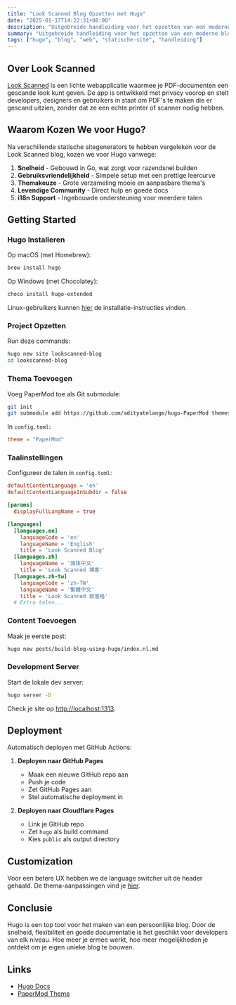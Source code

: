 ```yaml
---
title: "Look Scanned Blog Opzetten met Hugo"
date: "2025-01-17T14:22:31+08:00"
description: "Uitgebreide handleiding voor het opzetten van een moderne blog met Hugo, de statische sitegenerator. Van installatie tot deployment, inclusief configuratie en customization - voor developers van elk niveau."
summary: "Uitgebreide handleiding voor het opzetten van een moderne blog met Hugo, de statische sitegenerator. Van installatie tot deployment, inclusief configuratie en customization - voor developers van elk niveau."
tags: ["hugo", "blog", "web", "statische-site", "handleiding"]
---
```


## Over Look Scanned

[Look Scanned](https://lookscanned.io) is een lichte webapplicatie waarmee je PDF-documenten een gescande look kunt geven. De app is ontwikkeld met privacy voorop en stelt developers, designers en gebruikers in staat om PDF's te maken die er gescand uitzien, zonder dat ze een echte printer of scanner nodig hebben.

## Waarom Kozen We voor Hugo?

Na verschillende statische sitegenerators te hebben vergeleken voor de Look Scanned blog, kozen we voor Hugo vanwege:

1. **Snelheid** - Gebouwd in Go, wat zorgt voor razendsnel builden
2. **Gebruiksvriendelijkheid** - Simpele setup met een prettige leercurve
3. **Themakeuze** - Grote verzameling mooie en aanpasbare thema's
4. **Levendige Community** - Direct hulp en goede docs
5. **i18n Support** - Ingebouwde ondersteuning voor meerdere talen

## Getting Started

### Hugo Installeren

Op macOS (met Homebrew):

```bash
brew install hugo
```

Op Windows (met Chocolatey):

```bash
choco install hugo-extended
```

Linux-gebruikers kunnen [hier](https://gohugo.io/installation/linux/) de installatie-instructies vinden.

### Project Opzetten

Run deze commands:

```bash
hugo new site lookscanned-blog
cd lookscanned-blog
```

### Thema Toevoegen

Voeg PaperMod toe als Git submodule:

```bash
git init
git submodule add https://github.com/adityatelange/hugo-PaperMod themes/PaperMod
```

In `config.toml`:

```toml
theme = "PaperMod"
```

### Taalinstellingen

Configureer de talen in `config.toml`:

```toml
defaultContentLanguage = 'en'
defaultContentLanguageInSubdir = false

[params]
  displayFullLangName = true

[languages]
  [languages.en]
    languageCode = 'en'
    languageName = 'English'
    title = 'Look Scanned Blog'
  [languages.zh]
    languageName = '简体中文'
    title = 'Look Scanned 博客'
  [languages.zh-tw]
    languageCode = 'zh-TW'
    languageName = '繁體中文'
    title = 'Look Scanned 部落格'
  # Extra talen...
```

### Content Toevoegen

Maak je eerste post:

```bash
hugo new posts/build-blog-using-hugo/index.nl.md
```

### Development Server

Start de lokale dev server:

```bash
hugo server -D
```

Check je site op [http://localhost:1313](http://localhost:1313).

## Deployment

Automatisch deployen met GitHub Actions:

1. **Deployen naar GitHub Pages**

   - Maak een nieuwe GitHub repo aan
   - Push je code
   - Zet GitHub Pages aan
   - Stel automatische deployment in

2. **Deployen naar Cloudflare Pages**
   - Link je GitHub repo
   - Zet `hugo` als build command
   - Kies `public` als output directory

## Customization

Voor een betere UX hebben we de language switcher uit de header gehaald. De thema-aanpassingen vind je [hier](https://github.com/lookscanned/lookscanned-blog/blob/main/layouts/partials/header.html).

## Conclusie

Hugo is een top tool voor het maken van een persoonlijke blog. Door de snelheid, flexibiliteit en goede documentatie is het geschikt voor developers van elk niveau. Hoe meer je ermee werkt, hoe meer mogelijkheden je ontdekt om je eigen unieke blog te bouwen.

## Links

- [Hugo Docs](https://gohugo.io/documentation/)
- [PaperMod Theme](https://github.com/adityatelange/hugo-PaperMod)
